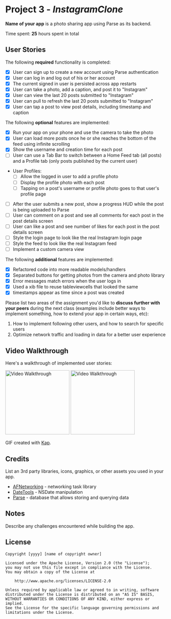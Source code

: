 # Project 3 - *InstagramClone*

**Name of your app** is a photo sharing app using Parse as its backend.

Time spent: **25** hours spent in total

## User Stories

The following **required** functionality is completed:

- [X] User can sign up to create a new account using Parse authentication
- [X] User can log in and log out of his or her account
- [X] The current signed in user is persisted across app restarts
- [X] User can take a photo, add a caption, and post it to "Instagram"
- [X] User can view the last 20 posts submitted to "Instagram"
- [X] User can pull to refresh the last 20 posts submitted to "Instagram"
- [X] User can tap a post to view post details, including timestamp and caption

The following **optional** features are implemented:

- [X] Run your app on your phone and use the camera to take the photo
- [X] User can load more posts once he or she reaches the bottom of the feed using infinite scrolling
- [X] Show the username and creation time for each post
- [ ] User can use a Tab Bar to switch between a Home Feed tab (all posts) and a Profile tab (only posts published by the current user)
- User Profiles:
  - [ ] Allow the logged in user to add a profile photo
  - [ ] Display the profile photo with each post
  - [ ] Tapping on a post's username or profile photo goes to that user's profile page
- [ ] After the user submits a new post, show a progress HUD while the post is being uploaded to Parse
- [ ] User can comment on a post and see all comments for each post in the post details screen
- [ ] User can like a post and see number of likes for each post in the post details screen
- [ ] Style the login page to look like the real Instagram login page
- [ ] Style the feed to look like the real Instagram feed
- [ ] Implement a custom camera view

The following **additional** features are implemented:

- [X] Refactored code into more readable models/handlers
- [X] Separated buttons for getting photos from the camera and photo library
- [X] Error messages match errors when the user logs in
- [X] Used a xib file to reuse tableviewcells that looked the same
- [X] timestamps appear as time since a post was created

Please list two areas of the assignment you'd like to **discuss further with your peers** during the next class (examples include better ways to implement something, how to extend your app in certain ways, etc):

1. How to implement following other users, and how to search for specific users
2. Optimize network traffic and loading in data for a better user experience

## Video Walkthrough

Here's a walkthrough of implemented user stories:

<p float="left">
<img src='Demos/InstagramDemo1.gif' title='Video Walkthrough' width='200' alt='Video Walkthrough' />
<img src='Demos/InstagramDemo2.gif' title='Video Walkthrough' width='200' alt='Video Walkthrough' />
</p>

GIF created with [Kap](https://getkap.co/).

## Credits

List an 3rd party libraries, icons, graphics, or other assets you used in your app.

- [AFNetworking](https://github.com/AFNetworking/AFNetworking) - networking task library
- [DateTools](https://github.com/MatthewYork/DateTools) - NSDate manipulation
- [Parse](https://parseplatform.org/) - database that allows storing and querying data

## Notes

Describe any challenges encountered while building the app.

## License

    Copyright [yyyy] [name of copyright owner]

    Licensed under the Apache License, Version 2.0 (the "License");
    you may not use this file except in compliance with the License.
    You may obtain a copy of the License at

        http://www.apache.org/licenses/LICENSE-2.0

    Unless required by applicable law or agreed to in writing, software
    distributed under the License is distributed on an "AS IS" BASIS,
    WITHOUT WARRANTIES OR CONDITIONS OF ANY KIND, either express or implied.
    See the License for the specific language governing permissions and
    limitations under the License.
